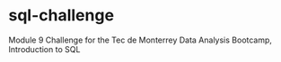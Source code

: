 # sql-challenge
Module 9 Challenge for the Tec de Monterrey Data Analysis Bootcamp, Introduction to SQL
